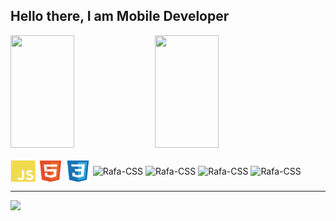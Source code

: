 <h2>Hello there, I am Mobile Developer</h2>




<div style="display: inline_block">
  <img width="45%" height="180em" src="https://github-readme-stats.vercel.app/api?username=devrafaah&show_icons=true&theme=default&bg_color=121212#gh-light-mode-only">
  <img width="45%" height="180em" src="https://github-readme-stats.vercel.app/api/top-langs/?username=devrafaah&layout=compact&theme=default&bg_color=121212#gh-light-mode-only">
</div>



<div style="display: inline_block"><br>
  <img align="center" alt="Rafa-Js" height="35" width="40" src="https://raw.githubusercontent.com/devicons/devicon/master/icons/javascript/javascript-plain.svg">
  <img align="center" alt="Rafa-HTML" height="35" width="40" src="https://raw.githubusercontent.com/devicons/devicon/master/icons/html5/html5-original.svg">
  <img align="center" alt="Rafa-CSS" height="35" width="40" src="https://raw.githubusercontent.com/devicons/devicon/master/icons/css3/css3-original.svg">
  <img align="center" alt="Rafa-CSS" height="35" width="40" src="https://cdn.jsdelivr.net/gh/devicons/devicon/icons/dart/dart-original.svg" />
  <img align="center" alt="Rafa-CSS" height="35" width="40"  src="https://cdn.jsdelivr.net/gh/devicons/devicon/icons/flutter/flutter-original.svg" />
  <img align="center" alt="Rafa-CSS" height="35" width="40"  src="https://cdn.jsdelivr.net/gh/devicons/devicon/icons/tailwindcss/tailwindcss-plain.svg" />
  <img align="center" alt="Rafa-CSS" height="35" width="40"  src="https://cdn.jsdelivr.net/gh/devicons/devicon/icons/bootstrap/bootstrap-original.svg" />
</div>

<hr>

<div> 
  <a href="https://br.linkedin.com/" target="_blank">
    <img src="https://img.shields.io/badge/-LinkedIn-%230077B5?style=for-the-badge&logo=linkedin&logoColor=white" target="_blank">
  </a> 
</div>
